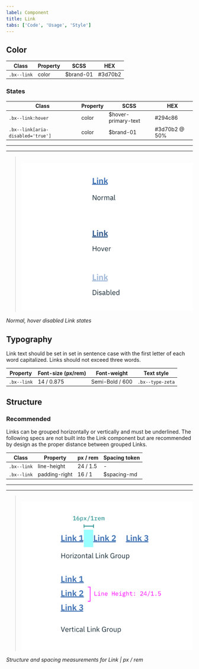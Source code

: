 ```yaml
---
label: Component
title: Link
tabs: ['Code', 'Usage', 'Style']
---
```


## Color

| Class     | Property | SCSS    | HEX           |
|-----------|----------|---------|---------------|
|`.bx--link`| color    |$brand-01| #3d70b2       |

### States

| Class                            | Property | SCSS                | HEX           |
|----------------------------------|----------|---------------------|---------------|
| `.bx--link:hover`                | color    | $hover-primary-text | #294c86       |
| `.bx--link[aria-disabled='true']`| color    | $brand-01           | #3d70b2 @ 50% |

---
***
> 
![Example of normal, hover, and disabled link states](images/link-style-1.png)

_Normal, hover disabled Link states_

## Typography

Link text should be set in set in sentence case with the first letter of each word capitalized. Links should not exceed three words.

| Property    | Font-size (px/rem) | Font-weight    | Text style       |
|-------------|--------------------|----------------|------------------|
| `.bx--link` | 14 / 0.875         | Semi-Bold / 600| `.bx--type-zeta` |

## Structure

### Recommended

Links can be grouped horizontally or vertically and must be underlined. The following specs are not built into the Link component but are recommended by design as the proper distance between grouped Links.

| Class     | Property      | px / rem  | Spacing token |
|-----------|---------------|-----------|---------------|
|`.bx--link`| line-height   | 24 / 1.5  | - |
|`.bx--link`| padding-right | 16 / 1    | $spacing-md   |

---
***
> 
![Link structure and spacing measurements ](images/link-style-2.png)

_Structure and spacing measurements for Link | px / rem_
